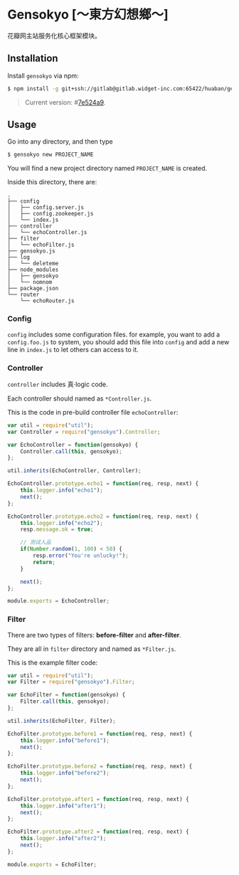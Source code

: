 # Gensokyo [～東方幻想鄉～]

花瓣网主站服务化核心框架模块。

## Installation

Install `gensokyo` via npm:

```sh
$ npm install -g git+ssh://gitlab@gitlab.widget-inc.com:65422/huaban/gensokyo.git#7e524a9
```

> Current version: #[7e524a9](http://gitlab.widget-inc.com/huaban/gensokyo/tree/7e524a938b13a38f63e26417fa2d49390c3b0f64).

## Usage

Go into any directory, and then type

```sh
$ gensokyo new PROJECT_NAME
```

You will find a new project directory named `PROJECT_NAME` is created.

Inside this directory, there are:

```folder
.
├── config
│   ├── config.server.js
│   ├── config.zookeeper.js
│   └── index.js
├── controller
│   └── echoController.js
├── filter
│   └── echoFilter.js
├── gensokyo.js
├── log
│   └── deleteme
├── node_modules
│   ├── gensokyo
│   └── nomnom
├── package.json
└── router
    └── echoRouter.js
```

### Config

`config` includes some configuration files. for example, you want to add a `config.foo.js` to system, you should add this file into `config` and add a new line in `index.js` to let others can access to it.

### Controller

`controller` includes 真·logic code.

Each controller should named as `*Controller.js`.

This is the code in pre-build controller file `echoController`:

```javascript
var util = require("util");
var Controller = require("gensokyo").Controller;

var EchoController = function(gensokyo) {
    Controller.call(this, gensokyo);
};

util.inherits(EchoController, Controller);

EchoController.prototype.echo1 = function(req, resp, next) {
    this.logger.info("echo1");
    next();
};

EchoController.prototype.echo2 = function(req, resp, next) {
    this.logger.info("echo2");
    resp.message.ok = true;

    // 测试人品
    if(Number.random(1, 100) < 50) {
        resp.error("You're unlucky!");
        return;
    }

    next();
};

module.exports = EchoController;
```

### Filter

There are two types of filters: **before-filter** and **after-filter**.

They are all in `filter` directory and named as `*Filter.js`.

This is the example filter code:

```javascript
var util = require("util");
var Filter = require("gensokyo").Filter;

var EchoFilter = function(gensokyo) {
    Filter.call(this, gensokyo);
};

util.inherits(EchoFilter, Filter);

EchoFilter.prototype.before1 = function(req, resp, next) {
    this.logger.info("before1");
    next();
};

EchoFilter.prototype.before2 = function(req, resp, next) {
    this.logger.info("before2");
    next();
};

EchoFilter.prototype.after1 = function(req, resp, next) {
    this.logger.info("after1");
    next();
};

EchoFilter.prototype.after2 = function(req, resp, next) {
    this.logger.info("after2");
    next();
};

module.exports = EchoFilter;
```
